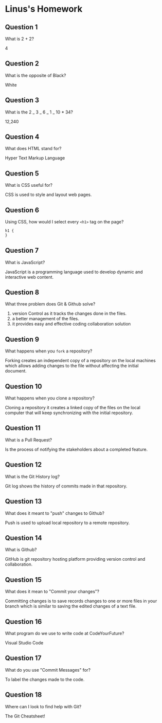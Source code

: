 # Linus's Homework

## Question 1

What is 2 + 2?

4

## Question 2

What is the opposite of Black?

White

## Question 3

What is the 2 _ 3 _ 6 _ 1 _ 10 \* 34?

12,240

## Question 4

What does HTML stand for?

Hyper Text Markup Language

## Question 5

What is CSS useful for?

CSS is used to style and layout web pages.

## Question 6

Using CSS, how would I select every `<h1>` tag on the page?

```css
h1 {
}
```

## Question 7

What is JavaScript?

JavaScript is a programming language used to develop dynamic and interactive web content.

## Question 8

What three problem does Git & Github solve?

1. version Control as it tracks the changes done in the files.
2. a better management of the files.
3. it provides easy and effective coding collaboration solution

## Question 9

What happens when you `fork` a repository?

Forking creates an independent copy of a repository on the local machines which allows adding changes to the file without affecting the initial document.

## Question 10

What happens when you clone a repository?

Cloning a repository it creates a linked copy of the files on the local computer that will keep synchronizing with the initial repository.

## Question 11

What is a Pull Request?

Is the process of notifying the stakeholders about a completed feature.

## Question 12

What is the Git History log?

Git log shows the history of commits made in that repository.

## Question 13

What does it meant to "push" changes to Github?

Push is used to upload local repository to a remote repository.

## Question 14

What is Github?

GitHub is git repository hosting platform providing version control and collaboration.

## Question 15

What does it mean to "Commit your changes"?

Committing changes is to save records changes to one or more files in your branch which is similar to saving the edited changes of a text file.

## Question 16

What program do we use to write code at CodeYourFuture?

Visual Studio Code

## Question 17

What do you use "Commit Messages" for?

To label the changes made to the code.

## Question 18

Where can I look to find help with Git?

The Git Cheatsheet!
